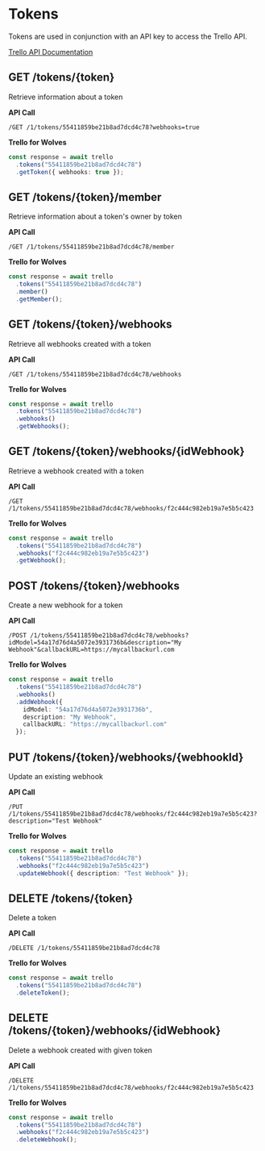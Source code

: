 # Tokens

Tokens are used in conjunction with an API key to access the Trello API.

[Trello API Documentation](https://developers.trello.com/reference#tokens)

## GET /tokens/{token}

Retrieve information about a token

**API Call**

```
/GET /1/tokens/55411859be21b8ad7dcd4c78?webhooks=true
```

**Trello for Wolves**

```typescript
const response = await trello
  .tokens("55411859be21b8ad7dcd4c78")
  .getToken({ webhooks: true });
```

## GET /tokens/{token}/member

Retrieve information about a token's owner by token

**API Call**

```
/GET /1/tokens/55411859be21b8ad7dcd4c78/member
```

**Trello for Wolves**

```typescript
const response = await trello
  .tokens("55411859be21b8ad7dcd4c78")
  .member()
  .getMember();
```

## GET /tokens/{token}/webhooks

Retrieve all webhooks created with a token

**API Call**

```
/GET /1/tokens/55411859be21b8ad7dcd4c78/webhooks
```

**Trello for Wolves**

```typescript
const response = await trello
  .tokens("55411859be21b8ad7dcd4c78")
  .webhooks()
  .getWebhooks();
```

## GET /tokens/{token}/webhooks/{idWebhook}

Retrieve a webhook created with a token

**API Call**

```
/GET /1/tokens/55411859be21b8ad7dcd4c78/webhooks/f2c444c982eb19a7e5b5c423
```

**Trello for Wolves**

```typescript
const response = await trello
  .tokens("55411859be21b8ad7dcd4c78")
  .webhooks("f2c444c982eb19a7e5b5c423")
  .getWebhook();
```

## POST /tokens/{token}/webhooks

Create a new webhook for a token

**API Call**

```
/POST /1/tokens/55411859be21b8ad7dcd4c78/webhooks?idModel=54a17d76d4a5072e3931736b&description="My Webhook"&callbackURL=https://mycallbackurl.com
```

**Trello for Wolves**

```typescript
const response = await trello
  .tokens("55411859be21b8ad7dcd4c78")
  .webhooks()
  .addWebhook({
    idModel: "54a17d76d4a5072e3931736b",
    description: "My Webhook",
    callbackURL: "https://mycallbackurl.com"
  });
```

## PUT /tokens/{token}/webhooks/{webhookId}

Update an existing webhook

**API Call**

```
/PUT /1/tokens/55411859be21b8ad7dcd4c78/webhooks/f2c444c982eb19a7e5b5c423?description="Test Webhook"
```

**Trello for Wolves**

```typescript
const response = await trello
  .tokens("55411859be21b8ad7dcd4c78")
  .webhooks("f2c444c982eb19a7e5b5c423")
  .updateWebhook({ description: "Test Webhook" });
```

## DELETE /tokens/{token}

Delete a token

**API Call**

```
/DELETE /1/tokens/55411859be21b8ad7dcd4c78
```

**Trello for Wolves**

```typescript
const response = await trello
  .tokens("55411859be21b8ad7dcd4c78")
  .deleteToken();
```

## DELETE /tokens/{token}/webhooks/{idWebhook}

Delete a webhook created with given token

**API Call**

```
/DELETE /1/tokens/55411859be21b8ad7dcd4c78/webhooks/f2c444c982eb19a7e5b5c423
```

**Trello for Wolves**

```typescript
const response = await trello
  .tokens("55411859be21b8ad7dcd4c78")
  .webhooks("f2c444c982eb19a7e5b5c423")
  .deleteWebhook();
```
